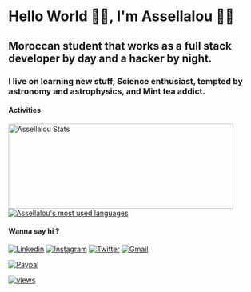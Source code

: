 # Hello World 👋🏼, I'm Assellalou 🐱‍💻

## Moroccan student that works as a full stack developer by day and a hacker by night.

### I live on learning new stuff, Science enthusiast, tempted by astronomy and astrophysics, and Mint tea addict.

#### Activities

<a href="https://github.com/assellalou/">
  <img align="center" height=170 width=450 src="https://github-readme-stats.vercel.app/api?username=assellalou&show_icons=true&theme=omni&count_private=true&include_all_commits=true" alt="Assellalou Stats" />
</a>
<a href="https://github.com/assellalou/">
  <img align="center" src="https://github-readme-stats.vercel.app/api/top-langs/?username=assellalou&layout=compact&theme=omni&hide=html,css" alt="Assellalou's most used languages" />
</a>

#### Wanna say hi ?

[![Linkedin](https://img.shields.io/badge/assellalou-0077B5?style=flat-square&logo=Linkedin&logoColor=fff&link=https://www.linkedin.com/in/assellalou/)](https://www.linkedin.com/in/assellalou/)
[![Instagram](https://img.shields.io/badge/@massellalou-A13185?style=flat-square&logo=instagram&logoColor=fff&link=https://www.instagram.com/massellalou/)](https://www.instagram.com/massellalou/)
[![Twitter](https://img.shields.io/badge/@massellalou-55ADEE?style=flat-square&logo=twitter&logoColor=fff&link=https://www.twitter.com/massellalou/)](https://www.twitter.com/massellalou/)
[![Gmail](https://img.shields.io/badge/assellalu@gmail.com-D93025?style=flat-square&logo=Gmail&logoColor=fff&link=mailto:assellalu@gmail.com)](mailto:assellalu@gmail.com)

[![Paypal](https://img.shields.io/badge/Buy%20me%20a%20coffee-005EA6?style=flat-square&logo=paypal&logoColor=fff&link=https://www.paypal.me/assellalou/)](https://www.paypal.me/assellalou/)

[![views](https://komarev.com/ghpvc/?username=assellalou&label=Profile%20views&color=fe75a9&style=flat)](https://github.com/assellalou/)

